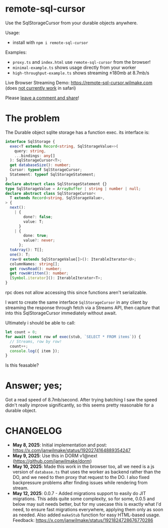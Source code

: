# remote-sql-cursor

Use the SqlStorageCursor from your durable objects anywhere.

Usage:

- install with `npm i remote-sql-cursor`

Examples:

- `proxy.ts` and `index.html` use `remote-sql-cursor` from the browser!
- `minimal-example.ts` shows usage directly from your worker
- `high-throughput-example.ts` shows streaming ±180mb at 8.7mb/s

Live Browser Streaming Demo: https://remote-sql-cursor.wilmake.com (does [not currently work](https://github.com/GoogleChrome/workbox/issues/1732) in safari)

Please [leave a comment and share](https://x.com/janwilmake/status/1921158321983082787)!

# The problem

The Durable object sqlite storage has a function exec. its interface is:

```ts
interface SqlStorage {
  exec<T extends Record<string, SqlStorageValue>>(
    query: string,
    ...bindings: any[]
  ): SqlStorageCursor<T>;
  get databaseSize(): number;
  Cursor: typeof SqlStorageCursor;
  Statement: typeof SqlStorageStatement;
}
declare abstract class SqlStorageStatement {}
type SqlStorageValue = ArrayBuffer | string | number | null;
declare abstract class SqlStorageCursor<
  T extends Record<string, SqlStorageValue>,
> {
  next():
    | {
        done?: false;
        value: T;
      }
    | {
        done: true;
        value?: never;
      };
  toArray(): T[];
  one(): T;
  raw<U extends SqlStorageValue[]>(): IterableIterator<U>;
  columnNames: string[];
  get rowsRead(): number;
  get rowsWritten(): number;
  [Symbol.iterator](): IterableIterator<T>;
}
```

rpc does not allow accessing this since functions aren't serializable.

I want to create the same interface `SqlStorageCursor` in any client by streaming the response through fetch via a Streams API, then capture that into this SqlStorageCursor immediately without await.

Ultimately i should be able to call:

```ts
let count = 0;
for await (const row of exec(stub, `SELECT * FROM items`)) {
  // Streams, row by row!
  count++;
  console.log({ item });
}
```

Is this feasable?

# Answer; yes;

Got a read speed of 8.7mb/second. After trying batching I saw the speed didn't really improve significantly, so this seems pretty reasonable for a durable object.

# CHANGELOG

- **May 8, 2025**: Initial implementation and post: https://x.com/janwilmake/status/1920274164889354247
- **May 9, 2025**: Use this in DORM v1@next (https://github.com/janwilmake/dorm)
- **May 10, 2025**: Made this work in the browser too, all we need is a js version of `database.ts` that uses the worker as backend rather than the DO, and we need to then proxy that request to the DO. I also fixed backpressure problems after finding issues while rendering from stream.
- **May 12, 2025**: 0.0.7 - Added migrations support to easily do JIT migrations. This adds quite some complexity, so for some, 0.0.5 and below may suit needs better, but for my usecase this is exactly what I'd need, to ensure fast migrations everywhere, applying them only as soon as needed. Also added `makeStub` function for easy HTML-based usage. Feedback: https://x.com/janwilmake/status/1921824728676770286
